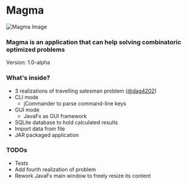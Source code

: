 # Magma #
![Magma Image](https://photos-6.dropbox.com/t/2/AADHnRDNM52pIMWjt0pSDMscCxf2_72Hi0KJSe_oFUDcpQ/12/39946975/png/32x32/1/_/1/2/magma-text.png/EL-avR4YzPEFIAcoBw/A1nOe278pR4hzRqGld6ZOQdFgdgm1F-IRuyZzimvXpg?size=2048x1536&size_mode=3)

### Magma is an application that can help solving combinatoric optimized problems

Version: 1.0-alpha

### What's inside? ###

* 3 realizations of travelling salesman problem ([@dag4202](https://github.com/dag4202))
* CLI mode
    - jCommander to parse command-line keys
* GUI mode
    - JavaFx as GUI framework
* SQLite database to hold calculated results
* Import data from file
* JAR packaged application

### TODOs ###

* Tests
* Add fourth realization of problem
* Rework JavaFx main window to freely resize its content
